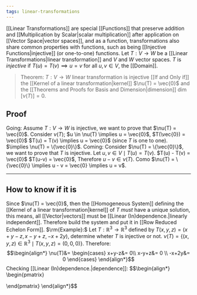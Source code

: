```yaml
---
tags: linear-transformations
---
```

[[Linear Transformations]] are special [[Functions]] that preserve addition and [[Multiplication by Scalar|scalar multiplication]] after application on [[Vector Space|vector spaces]], and as a function, transformations also share common properties with functions, such as being [[Injective Functions|injective]] (or one-to-one) functions.
Let $T: V \rightarrow W$ be a [[Linear Transformations|linear transformation]] and $V$ and $W$ vector spaces. $T$ is *injective* if $T(u) = T(v) \implies u = v$ for all $u,v \in V$, the [[Domain]].

> Theorem: $T: V \rightarrow W$ linear transformation is injective [[If and Only if]] the [[Kernel of a linear transformation|kernel]] $\nu(T) = \vec{0}$ and the [[Theorems and Proofs for Basis and Dimension|dimension]] $\dim[\nu(T)]= 0$.
## Proof
Going: 
Assume $T:V \rightarrow W$ is injective, we want to prove that $\nu(T) = \vec{0}$.
Consider $\nu(T)$; $u \in \nu(T) \implies u = \vec{0}$, $T(\vec{0}) = \vec{0}$
$T(u) = T(v) \implies u = \vec{0}$ (since $T$ is one to one).
$\implies \nu(T) = \{\vec{0}\}$.
Coming: 
Consider $\nu(T) = \{\vec{0}\}$, we want to prove that $T$ is injective.
Let $u,v \in V \mid T(u) = T(v)$.
$T(u) - T(v) = \vec{0}$
$T(u-v) = \vec{0}$, Therefore $u - v \in \nu(T)$.
Como $\nu(T) = \{\vec{0}\} \implies u - v = \vec{0} \implies u = v$.
___
## How to know if it is
Since $\nu(T) = \vec{0}$, then the [[Homogeneous System]] defining the [[Kernel of a linear transformation|kernel]] of $T$ *must* have a unique solution, this means, all [[Vector|vectors]] must be [[Linear (In)dependence.|linearly independent]]. Therefore build the system and put it in [[Row Reduced Echelon Form]].
$\rm{Example}:$ 
Let $T: \mathbb{R}^{3} \rightarrow \mathbb{R}^{3}$ defined by $T(x,y,z)=(x+y-z,x-y+z,-x+2y)$, determine wheter $T$ is injective or not.
$\nu(T) = \{(x,y,z) \in \mathbb{R}^{3} \mid T(x,y,z) = (0,0,0) \}$. Therefore:
$$\begin{align*}
\nu(T)&= \begin{cases}
x+y-z&= 0\\
x-y+z&= 0 \\
-x+2y&= 0 
\end{cases}
\end{align*}$$
Checking [[Linear (In)dependence.|dependence]]:
$$\begin{align*}
\begin{pmatrix}

\end{pmatrix}
\end{align*}$$